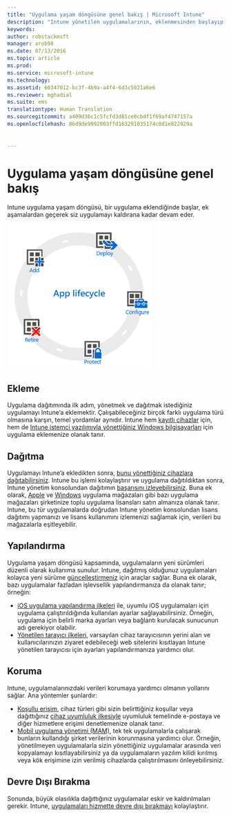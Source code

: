 ```yaml
---
title: "Uygulama yaşam döngüsüne genel bakış | Microsoft Intune"
description: "Intune yönetilen uygulamalarının, eklenmesinden başlayıp sonunda devre dışı bırakılmasına kadar tüm yaşam döngüsü hakkında bilgi edinin."
keywords: 
author: robstackmsft
manager: arob98
ms.date: 07/13/2016
ms.topic: article
ms.prod: 
ms.service: microsoft-intune
ms.technology: 
ms.assetid: 60347012-bc3f-4b9a-a4f4-6d3c5021a6e6
ms.reviewer: mghadial
ms.suite: ems
translationtype: Human Translation
ms.sourcegitcommit: a409d36c1c5fcfd3d81ce0cbdf1f69af4747157a
ms.openlocfilehash: 86d9de9992003ffd163291035174c8d1e822929a


---
```


# Uygulama yaşam döngüsüne genel bakış

Intune uygulama yaşam döngüsü, bir uygulama eklendiğinde başlar, ek aşamalardan geçerek siz uygulamayı kaldırana kadar devam eder.

![Uygulama yaşam döngüsü](./media/app-lifecycle.png "the Intune app lifecycle")

## Ekleme

Uygulama dağıtımında ilk adım, yönetmek ve dağıtmak istediğiniz uygulamayı Intune’a eklemektir. Çalışabileceğiniz birçok farklı uygulama türü olmasına karşın, temel yordamlar aynıdır. Intune hem [kayıtlı cihazlar](add-apps-for-mobile-devices-in-microsoft-intune.md) için, hem de [Intune istemci yazılımıyla yönettiğiniz Windows bilgisayarları](add-apps-for-windows-pcs-in-microsoft-intune.md) için uygulama eklemenize olanak tanır.

## Dağıtma

Uygulamayı Intune’a ekledikten sonra, [bunu yönettiğiniz cihazlara dağıtabilirsiniz](deploy-apps.md). Intune bu işlemi kolaylaştırır ve uygulama dağıtıldıktan sonra, Intune yönetim konsolundan dağıtımın [başarısını izleyebilirsiniz](monitor-apps-in-microsoft-intune.md). Buna ek olarak, [Apple](manage-ios-apps-you-purchased-through-a-volume-purchase-program-with-microsoft-intune.md) ve [Windows](manage-apps-you-purchased-from-the-windows-store-for-business-with-microsoft-intune.md) uygulama mağazaları gibi bazı uygulama mağazaları şirketinize toplu uygulama lisansları satın almanıza olanak tanır. Intune, bu tür uygulamalarda doğrudan Intune yönetim konsolundan lisans dağıtımı yapmanızı ve lisans kullanımını izlemenizi sağlamak için, verileri bu mağazalarla eşitleyebilir.

## Yapılandırma

Uygulama yaşam döngüsü kapsamında, uygulamaların yeni sürümleri düzenli olarak kullanıma sunulur. Intune, dağıtmış olduğunuz uygulamaları kolayca yeni sürüme [güncelleştirmeniz](update-apps-using-microsoft-intune.md) için araçlar sağlar. Buna ek olarak, bazı uygulamalar fazladan işlevsellik yapılandırmanıza da olanak tanır; örneğin:
- [iOS uygulama yapılandırma ilkeleri](configure-ios-apps-with-mobile-app-configuration-policies-in-microsoft-intune.md) ile, uyumlu iOS uygulamaları için uygulama çalıştırıldığında kullanılan ayarlar sağlayabilirsiniz. Örneğin, uygulama için belirli marka ayarları veya bağlantı kurulacak sunucunun adı gerekiyor olabilir.
- [Yönetilen tarayıcı ilkeleri](manage-internet-access-using-managed-browser-policies.md), varsayılan cihaz tarayıcısının yerini alan ve kullanıcılarınızın ziyaret edebileceği web sitelerini kısıtlayan Intune yönetilen tarayıcısı için ayarları yapılandırmanıza yardımcı olur.

## Koruma

Intune, uygulamalarınızdaki verileri korumaya yardımcı olmanın yollarını sağlar. Ana yöntemler şunlardır:
- [Koşullu erişim](restrict-access-to-email-and-o365-services-with-microsoft-intune.md), cihaz türleri gibi sizin belirttiğiniz koşullar veya dağıttığınız [cihaz uyumluluk ilkesiyle](introduction-to-device-compliance-policies-in-microsoft-intune.md) uyumluluk temelinde e-postaya ve diğer hizmetlere erişimi denetlemenize olanak tanır.
- [Mobil uygulama yönetimi (MAM)](protect-app-data-using-mobile-app-management-policies-with-microsoft-intune.md), tek tek uygulamalarla çalışarak bunların kullandığı şirket verilerinin korunmasına yardımcı olur. Örneğin, yönetilmeyen uygulamalarla sizin yönettiğiniz uygulamalar arasında veri kopyalamayı kısıtlayabilirsiniz ya da uygulamaların yazılım kilidi kırılmış veya kök erişimine izin verilmiş cihazlarda çalıştırılmasını önleyebilirsiniz.

## Devre Dışı Bırakma

Sonunda, büyük olasılıkla dağıttığınız uygulamalar eskir ve kaldırılmaları gerekir. Intune, [uygulamaları hizmette devre dışı bırakmayı](retire-apps-using-microsoft-intune.md) kolaylaştırır.



<!--HONumber=Jul16_HO3-->


